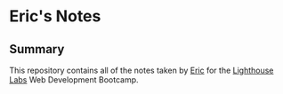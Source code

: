 # Eric's Notes
## Summary
This repository contains all of the notes taken by [Eric](https://github.com/ermurray) for the [Lighthouse Labs](https://www.lighthouselabs.ca/) Web Development Bootcamp.